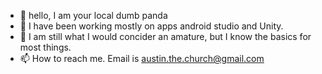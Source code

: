 - 👋 hello, I am your local dumb panda
- 👀 I have been working mostly on apps android studio and Unity.
- 🌱 I am still what I would concider an amature, but I know the basics for most things.
- 📫 How to reach me. Email is austin.the.church@gmail.com

<!---
MutaPandam/MutaPandam is a ✨ special ✨ repository because its `README.md` (this file) appears on your GitHub profile.
You can click the Preview link to take a look at your changes.
--->
